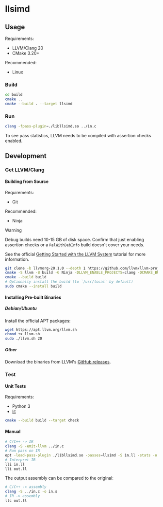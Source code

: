 # llsimd

## Usage

Requirements:
- LLVM/Clang 20
- CMake 3.20+

Recommended:
- Linux

### Build

```bash
cd build
cmake ..
cmake --build . --target llsimd
```

### Run

```bash
clang -fpass-plugin=./libllsimd.so ../in.c
```

To see pass statistics, LLVM needs to be compiled with assertion checks enabled.

## Development

### Get LLVM/Clang

#### Building from Source

Requirements:
- Git

Recommended:
- Ninja

> [!WARNING]
> Debug builds need 10-15 GB of disk space. Confirm that just enabling assertion
> checks or a `RelWithDebInfo` build doesn't cover your needs.

See the official
[Getting Started with the LLVM System](https://llvm.org/docs/GettingStarted.html)
tutorial for more information.

```bash
git clone -b llvmorg-20.1.0 --depth 1 https://github.com/llvm/llvm-project
cmake -S llvm -B build -G Ninja -DLLVM_ENABLE_PROJECTS=clang -DCMAKE_BUILD_TYPE=Release -DLLVM_ENABLE_ASSERTIONS=ON
cmake --build build
# Optionally install the build (to `/usr/local` by default)
sudo cmake --install build
```

#### Installing Pre-built Binaries

##### Debian/Ubuntu

Install the official APT packages:

```bash
wget https://apt.llvm.org/llvm.sh
chmod +x llvm.sh
sudo ./llvm.sh 20
```

##### Other

Download the binaries from LLVM's
[GitHub releases](https://github.com/llvm/llvm-project/tree/llvmorg-20.1.0).

### Test

#### Unit Tests

Requirements:
- Python 3
- [lit](https://pypi.org/project/lit/)

```bash
cmake --build build --target check
```

#### Manual

```bash
# C/C++ -> IR
clang -S -emit-llvm ../in.c
# Run pass on IR
opt -load-pass-plugin ./libllsimd.so -passes=llsimd -S in.ll -stats -o out.ll
# Interpret IR
lli in.ll
lli out.ll
```

The output assembly can be compared to the original:

```bash
# C/C++ -> assembly
clang -S ../in.c -o in.s
# IR -> assembly
llc out.ll
```
